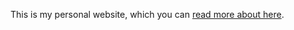 This is my personal website, which you can [read more about here](https://camlittle.com/site-tech/).
